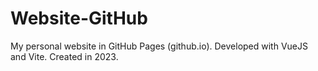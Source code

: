 # Website-GitHub
My personal website in GitHub Pages (github.io). Developed with VueJS and Vite. Created in 2023.
